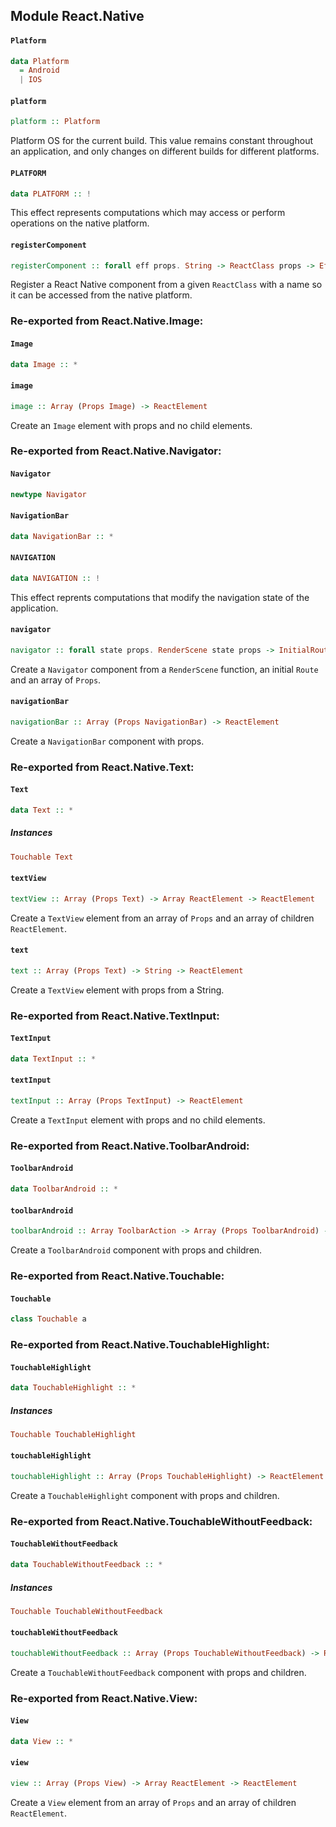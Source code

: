 ## Module React.Native

#### `Platform`

``` purescript
data Platform
  = Android
  | IOS
```

#### `platform`

``` purescript
platform :: Platform
```

Platform OS for the current build.
This value remains constant throughout an application, and only changes
on different builds for different platforms.

#### `PLATFORM`

``` purescript
data PLATFORM :: !
```

This effect represents computations which may access or perform operations
on the native platform.

#### `registerComponent`

``` purescript
registerComponent :: forall eff props. String -> ReactClass props -> Eff (platform :: PLATFORM | eff) Unit
```

Register a React Native component from a given `ReactClass` with a name
so it can be accessed from the native platform.


### Re-exported from React.Native.Image:

#### `Image`

``` purescript
data Image :: *
```

#### `image`

``` purescript
image :: Array (Props Image) -> ReactElement
```

Create an `Image` element with props and no child elements.

### Re-exported from React.Native.Navigator:

#### `Navigator`

``` purescript
newtype Navigator
```

#### `NavigationBar`

``` purescript
data NavigationBar :: *
```

#### `NAVIGATION`

``` purescript
data NAVIGATION :: !
```

This effect reprents computations that modify the navigation state of
the application.

#### `navigator`

``` purescript
navigator :: forall state props. RenderScene state props -> InitialRoute state -> Array (Props Navigator) -> Navigator
```

Create a `Navigator` component from a `RenderScene` function,
an initial `Route` and an array of `Props`.

#### `navigationBar`

``` purescript
navigationBar :: Array (Props NavigationBar) -> ReactElement
```

Create a `NavigationBar` component with props.

### Re-exported from React.Native.Text:

#### `Text`

``` purescript
data Text :: *
```

##### Instances
``` purescript
Touchable Text
```

#### `textView`

``` purescript
textView :: Array (Props Text) -> Array ReactElement -> ReactElement
```

Create a `TextView` element from an array of `Props` and an array
of children `ReactElement`.

#### `text`

``` purescript
text :: Array (Props Text) -> String -> ReactElement
```

Create a `TextView` element with props from a String.

### Re-exported from React.Native.TextInput:

#### `TextInput`

``` purescript
data TextInput :: *
```

#### `textInput`

``` purescript
textInput :: Array (Props TextInput) -> ReactElement
```

Create a `TextInput` element with props and no child elements.

### Re-exported from React.Native.ToolbarAndroid:

#### `ToolbarAndroid`

``` purescript
data ToolbarAndroid :: *
```

#### `toolbarAndroid`

``` purescript
toolbarAndroid :: Array ToolbarAction -> Array (Props ToolbarAndroid) -> ReactElement
```

Create a `ToolbarAndroid` component with props and children.

### Re-exported from React.Native.Touchable:

#### `Touchable`

``` purescript
class Touchable a
```

### Re-exported from React.Native.TouchableHighlight:

#### `TouchableHighlight`

``` purescript
data TouchableHighlight :: *
```

##### Instances
``` purescript
Touchable TouchableHighlight
```

#### `touchableHighlight`

``` purescript
touchableHighlight :: Array (Props TouchableHighlight) -> ReactElement -> ReactElement
```

Create a `TouchableHighlight` component with props and children.

### Re-exported from React.Native.TouchableWithoutFeedback:

#### `TouchableWithoutFeedback`

``` purescript
data TouchableWithoutFeedback :: *
```

##### Instances
``` purescript
Touchable TouchableWithoutFeedback
```

#### `touchableWithoutFeedback`

``` purescript
touchableWithoutFeedback :: Array (Props TouchableWithoutFeedback) -> ReactElement -> ReactElement
```

Create a `TouchableWithoutFeedback` component with props and children.

### Re-exported from React.Native.View:

#### `View`

``` purescript
data View :: *
```

#### `view`

``` purescript
view :: Array (Props View) -> Array ReactElement -> ReactElement
```

Create a `View` element from an array of `Props` and an array
of children `ReactElement`.

